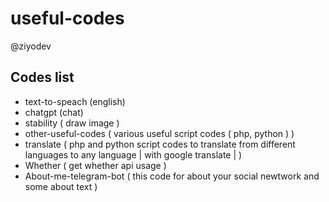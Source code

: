 # useful-codes
@ziyodev

## Codes list

- text-to-speach (english)
- chatgpt (chat)
- stability ( draw image )
- other-useful-codes ( various useful script codes ( php, python ) )
- translate ( php and python script codes to translate from different languages to any language | with google translate | )
- Whether ( get whether api usage )
- About-me-telegram-bot ( this code for about your social newtwork and some about text )